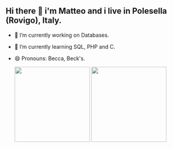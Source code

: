 ## Hi there 👋 i'm Matteo and i live in Polesella (Rovigo), Italy.

- 🔭 I’m currently working on Databases.
- 🌱 I’m currently learning SQL, PHP and C.
- 😄 Pronouns: Becca, Beck's.

  <img height=200 align="center" src="https://github-readme-stats.vercel.app/api?username=MatteoBeccari05&theme=transparent"/> <img height=200 align="center" src="https://github-readme-stats.vercel.app/api/top-langs?username=MatteoBeccari05&layout=compact&langs_count=8&card_width=320&theme=transparent"/> 

